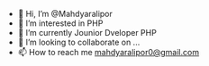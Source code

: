 - 👋 Hi, I’m @Mahdyaralipor
- 👀 I’m interested in PHP
- 🌱 I’m currently Jounior Dveloper PHP
- 💞️ I’m looking to collaborate on ...
- 📫 How to reach me mahdyaralipor0@gmail.com

<!---
Mahdyaralipor/Mahdyaralipor is a ✨ special ✨ repository because its `README.md` (this file) appears on your GitHub profile.
You can click the Preview link to take a look at your changes.
--->
